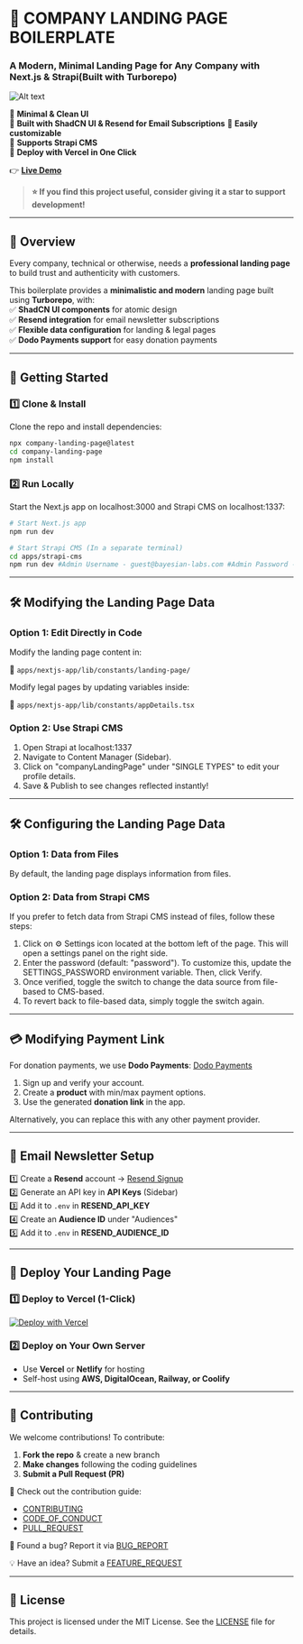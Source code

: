 # 🚀 COMPANY LANDING PAGE BOILERPLATE  

### A Modern, Minimal Landing Page for Any Company with Next.js & Strapi(Built with Turborepo)

![Alt text](https://strapi.bayesian-labs.com/uploads/company_landing_page_8e99b299b1.png)

🔹 **Minimal & Clean UI**  
🔹 **Built with ShadCN UI & Resend for Email Subscriptions**
🔹 **Easily customizable**  
🔹 **Supports Strapi CMS**  
🔹 **Deploy with Vercel in One Click**  

👉 **[Live Demo](https://bayesian-labs.com)**  

> **⭐ If you find this project useful, consider giving it a star to support development!**  

---

## 📌 Overview  

Every company, technical or otherwise, needs a **professional landing page** to build trust and authenticity with customers.  

This boilerplate provides a **minimalistic and modern** landing page built using **Turborepo**, with:  
✅ **ShadCN UI components** for atomic design  
✅ **Resend integration** for email newsletter subscriptions  
✅ **Flexible data configuration** for landing & legal pages  
✅ **Dodo Payments support** for easy donation payments  

---

## 🚀 Getting Started  

### 1️⃣ **Clone & Install**  

Clone the repo and install dependencies:  

```sh
npx company-landing-page@latest
cd company-landing-page
npm install
```

### 2️⃣ **Run Locally**  

Start the Next.js app on localhost:3000 and Strapi CMS on localhost:1337:

```sh
# Start Next.js app
npm run dev

# Start Strapi CMS (In a separate terminal)
cd apps/strapi-cms
npm run dev #Admin Username - guest@bayesian-labs.com #Admin Password - Password1
```

---

## 🛠 Modifying the Landing Page Data

### Option 1: Edit Directly in Code

Modify the landing page content in:  

📂 `apps/nextjs-app/lib/constants/landing-page/`  

Modify legal pages by updating variables inside:  

📂 `apps/nextjs-app/lib/constants/appDetails.tsx`


### Option 2: Use Strapi CMS

1) Open Strapi at localhost:1337
2) Navigate to Content Manager (Sidebar).
3) Click on "companyLandingPage" under "SINGLE TYPES" to edit your profile details.
4) Save & Publish to see changes reflected instantly!

---

## 🛠 Configuring the Landing Page Data 

### Option 1: Data from Files

By default, the landing page displays information from files.

### Option 2: Data from Strapi CMS

If you prefer to fetch data from Strapi CMS instead of files, follow these steps:

1) Click on ⚙️ Settings icon located at the bottom left of the page. This will open a settings panel on the right side.
2) Enter the password (default: "password"). To customize this, update the SETTINGS_PASSWORD environment variable. Then, click Verify.
3) Once verified, toggle the switch to change the data source from file-based to CMS-based.
4) To revert back to file-based data, simply toggle the switch again.

---

## 💳 Modifying Payment Link  

For donation payments, we use **Dodo Payments**: [Dodo Payments](https://dodopayments.com)  

1) Sign up and verify your account.  
2) Create a **product** with min/max payment options.  
3) Use the generated **donation link** in the app.  

Alternatively, you can replace this with any other payment provider.  

---

## 📩 Email Newsletter Setup  

1️⃣ Create a **Resend** account → [Resend Signup](https://resend.com)  
2️⃣ Generate an API key in **API Keys** (Sidebar)  
3️⃣ Add it to `.env` in **RESEND_API_KEY**  
4️⃣ Create an **Audience ID** under "Audiences"  
5️⃣ Add it to `.env` in **RESEND_AUDIENCE_ID**  

---

## 🚀 Deploy Your Landing Page  

### 1️⃣ Deploy to Vercel (1-Click)  

[![Deploy with Vercel](https://vercel.com/button)](https://vercel.com/new/clone?repository-url=https%3A%2F%2Fgithub.com%2Fanoopkarnik%2Fcompany-landing-page&build-command=cd%20apps%2Fnextjs-app%20%26%26%20npm%20run%20build&output-directory=apps%2Fnextjs-app%2F.next&install-command=npm%20install&dev-command=cd%20apps%2Fnextjs-app%20%26%26%20npm%20run%20dev)

### 2️⃣ Deploy on Your Own Server  

- Use **Vercel** or **Netlify** for hosting  
- Self-host using **AWS, DigitalOcean, Railway, or Coolify**  

---

## 🤝 Contributing  

We welcome contributions! To contribute:  

1) **Fork the repo** & create a new branch  
2) **Make changes** following the coding guidelines  
3) **Submit a Pull Request (PR)**  

📖 Check out the contribution guide:  

- [CONTRIBUTING](/docs/CONTRIBUTING.md)  
- [CODE_OF_CONDUCT](/docs/CODE_OF_CONDUCT.md)  
- [PULL_REQUEST](/docs/pull_request_template.md)  


🐞 Found a bug? Report it via [BUG_REPORT](https://github.com/anoopkarnik/company-landing-page/issues/new?template=bug_report.md) 

💡 Have an idea? Submit a [FEATURE_REQUEST](https://github.com/anoopkarnik/company-landing-page/issues/new?template=feature_request.md)  

---

## 📜 License  

This project is licensed under the MIT License. See the [LICENSE](LICENSE) file for details.

